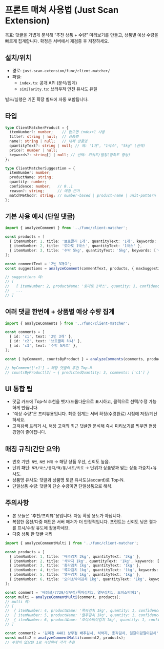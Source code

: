 # 프론트 매쳐 사용법 (Just Scan Extension)

목표: 댓글을 가볍게 분석해 “추천 상품 + 수량” 미리보기를 만들고, 상품별 예상 수량을 빠르게 집계합니다. 확정은 서버에서 재검증 후 저장하세요.

## 설치/위치

- 경로: `just-scan-extension/func/client-matcher/`
- 파일:
  - `index.ts`: 공개 API (분석/집계)
  - `similarity.ts`: 브라우저 안전 유사도 유틸

빌드/실행은 기존 확장 빌드에 자동 포함됩니다.

## 타입

```ts
type ClientMatcherProduct = {
  itemNumber?: number;    // 없으면 index+1 사용
  title?: string | null;  // 상품명
  name?: string | null;   // 대체 상품명
  quantityText?: string | null; // 예: "1개", "1박스", "5kg" (선택)
  price?: number | null;
  keywords?: string[] | null; // 선택: 키워드/별칭(정확도 향상)
};

type ClientMatcherSuggestion = {
  itemNumber: number;
  productName: string;
  quantity: number;
  confidence: number;   // 0..1
  reason?: string;      // 매칭 근거
  matchMethod?: string; // number-based | product-name | unit-pattern | simple-number
};
```

## 기본 사용 예시 (단일 댓글)

```ts
import { analyzeComment } from '../func/client-matcher';

const products = [
  { itemNumber: 1, title: '브로콜리 1개', quantityText: '1개', keywords: ['브로컬리'] },
  { itemNumber: 2, title: '토마토 1박스', quantityText: '1박스' },
  { itemNumber: 3, title: '수박 5kg', quantityText: '5kg', keywords: ['수박', '수박 5키로', '5k'] },
];

const commentText = '2번 3개요';
const suggestions = analyzeComment(commentText, products, { maxSuggestions: 3 });

// suggestions 예:
// [
//   { itemNumber: 2, productName: '토마토 1박스', quantity: 3, confidence: 0.95, reason: '번호 기반' },
//   ...
// ]
```

## 여러 댓글 한번에 + 상품별 예상 수량 집계

```ts
import { analyzeComments } from '../func/client-matcher';

const comments = [
  { id: 'c1', text: '2번 3개' },
  { id: 'c2', text: '브로콜리 하나' },
  { id: 'c3', text: '수박 5키로' },
];

const { byComment, countsByProduct } = analyzeComments(comments, products);

// byComment['c1'] → 해당 댓글의 추천 Top-N
// countsByProduct[2] → { predictedQuantity: 3, comments: ['c1'] }
```

## UI 통합 팁

- 댓글 카드에 Top‑N 추천을 뱃지/드롭다운으로 표시하고, 클릭으로 선택/수정 가능하게 만듭니다.
- “예상 수량”은 프리뷰용입니다. 최종 집계는 서버 확정(수령완료) 시점에 저장/계산하세요.
- 고객검색 트리거 시, 해당 고객의 최근 댓글만 분석해 즉시 미리보기를 띄우면 현장 경험이 좋아집니다.

## 매칭 규칙(간단 요약)

- 번호 기반: `N번`, `N번 M개` → 해당 상품 우선, 신뢰도 높음.
- 단위 패턴: `N개/박스/봉지/팩/통/세트/키로` → 단위가 상품명과 맞는 상품 가중치+유사도.
- 상품명 유사도: 댓글과 상품명 토큰 유사도(Jaccard)로 Top‑N.
- 단일상품 수량: 댓글이 단순 수량이면 단일상품으로 해석.

## 주의사항

- 본 모듈은 “추천/프리뷰”용입니다. 자동 확정 용도가 아닙니다.
- 복잡한 옵션/다중 패턴은 서버 매처가 더 안정적입니다. 프런트는 신뢰도 낮은 결과를 표시/수정 유도에 활용하세요.
- 다중 상품 한 댓글 처리

```ts
import { analyzeCommentMulti } from '../func/client-matcher';

const products = [
  { itemNumber: 1, title: '배추김치 2kg', quantityText: '2kg' },
  { itemNumber: 2, title: '석박지 1kg', quantityText: '1kg', keywords: ['깍두기'] },
  { itemNumber: 3, title: '총각김치 1kg', quantityText: '1kg' },
  { itemNumber: 4, title: '쪽파김치 1kg', quantityText: '1kg', keywords: ['파김치'] },
  { itemNumber: 5, title: '열무김치 1kg', quantityText: '1kg' },
  { itemNumber: 6, title: '오이소박이김치 1kg', quantityText: '1kg', keywords: ['오이소박이', '오이'] },
];

const comment = '배정설/7729/상무점/쪽파김치1, 열무김치1, 오이소박이1';
const multi = analyzeCommentMulti(comment, products);
// multi 예:
// [
//  { itemNumber: 4, productName: '쪽파김치 1kg', quantity: 1, confidence: 0.9, reason: '단위 패턴' },
//  { itemNumber: 5, productName: '열무김치 1kg', quantity: 1, confidence: 0.9, reason: '단위 패턴' },
//  { itemNumber: 6, productName: '오이소박이김치 1kg', quantity: 1, confidence: 0.9, reason: '단위 패턴' },
// ]

const comment2 = '김미경 4481 상무점 배추김치, 석박지, 총각김치, 얼갈이겉절이김치';
const multi2 = analyzeCommentMulti(comment2, products);
// 수량이 없으면 1로 가정하여 각각 추천
```
